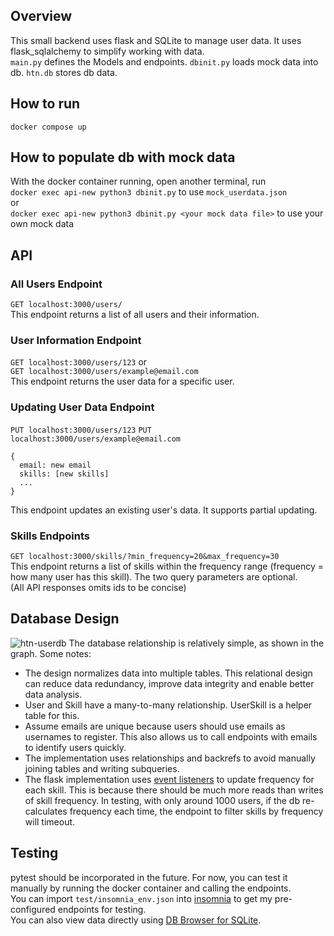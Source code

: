 ## Overview
This small backend uses flask and SQLite to manage user data. 
It uses flask_sqlalchemy to simplify working with data.  
```main.py``` defines the Models and endpoints. ```dbinit.py``` loads mock data into db. ```htn.db``` stores db data.

## How to run
```docker compose up```

## How to populate db with mock data
With the docker container running, open another terminal, run  
```docker exec api-new python3 dbinit.py``` to use ```mock_userdata.json```  
or  
```docker exec api-new python3 dbinit.py <your mock data file>``` to use your own mock data

## API
### All Users Endpoint
```GET localhost:3000/users/```  
This endpoint returns a list of all users and their information.
### User Information Endpoint
```GET localhost:3000/users/123``` or  
```GET localhost:3000/users/example@email.com```  
This endpoint returns the user data for a specific user.  
### Updating User Data Endpoint
```PUT localhost:3000/users/123```
```PUT localhost:3000/users/example@email.com```
```
{
  email: new email
  skills: [new skills]
  ...
}
```
This endpoint updates an existing user's data. It supports partial updating.
### Skills Endpoints
```GET localhost:3000/skills/?min_frequency=20&max_frequency=30```  
This endpoint returns a list of skills within the frequency range (frequency = how many user has this skill). The two query parameters are optional.  
(All API responses omits ids to be concise)

## Database Design
![htn-userdb](https://user-images.githubusercontent.com/72354860/220512680-5d93c015-3db8-4baf-baff-49a74ecb16f3.png)
The database relationship is relatively simple, as shown in the graph. Some notes:
* The design normalizes data into multiple tables. This relational design can reduce data redundancy, improve data integrity and enable better data analysis.
* User and Skill have a many-to-many relationship. UserSkill is a helper table for this.
* Assume emails are unique because users should use emails as usernames to register. This also allows us to call endpoints with emails to identify users quickly. 
* The implementation uses relationships and backrefs to avoid manually joining tables and writing subqueries. 
* The flask implementation uses [event listeners](https://github.com/JayZhouzzj/behtn23/blob/0b7c679cac84c35e82a91a4c52f03ffe3d7b0c5f/main.py#L67-L76) to update frequency for each skill. This is because there should be much more reads than writes of skill frequency. In testing, with only around 1000 users, if the db re-calculates frequency each time, the endpoint to filter skills by frequency will timeout.

## Testing
pytest should be incorporated in the future. For now, you can test it manually by running the docker container and calling the endpoints.  
You can import ```test/insomnia_env.json``` into [insomnia](https://insomnia.rest/) to get my pre-configured endpoints for testing.  
You can also view data directly using [DB Browser for SQLite](https://sqlitebrowser.org/).
